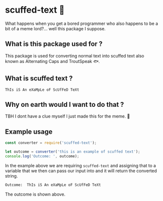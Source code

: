 # scuffed-text 🦀
What happens when you get a bored programmer who also happens to be a bit of a meme lord?... well this package I suppose.

## What is this package used for ?
This package is used for converting normal text into scuffed text also known as Alternating Caps and TroutSpeak 🐟.

## What is scuffed text ?
```
ThIs iS An eXaMpLe oF ScUfFeD TeXt
```

## Why on earth would I want to do that ?
TBH I dont have a clue myself I just made this for the meme. 🤷‍

## Example usage
```javascript
const converter = require('scuffed-text');

let outcome = converter('this is an example of scuffed text');
console.log('Outcome: ', outcome);
```
In the example above we are requiring `scuffed-text` and assigning that to a variable that we then can pass our input into and it will return the converted string.

```bash
Outcome:  ThIs iS An eXaMpLe oF ScUfFeD TeXt
```
The outcome is shown above.
